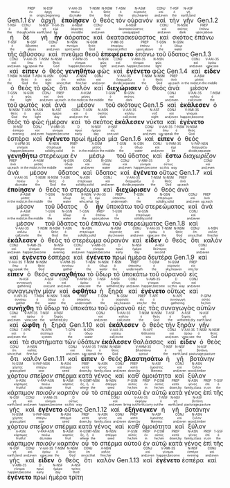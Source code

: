 <rt>Gen.1.1</rt> <RUBY><ruby><ruby>ἐν<rt>in</rt></ruby><rt>ἐν</rt></ruby><rt>PREP</rt></RUBY> <RUBY><ruby><ruby>ἀρχῇ<rt>origin;beginning</rt></ruby><rt>ἀρχή</rt></ruby><rt>N-DSF</rt></RUBY> <RUBY><ruby><ruby><strong>ἐποίησεν</strong><rt>do;make</rt></ruby><rt>ποιέω</rt></ruby><rt>V-AAI-3S</rt></RUBY> <RUBY><ruby><ruby>ὁ<rt>the</rt></ruby><rt>ὁ</rt></ruby><rt>T-NSM</rt></RUBY> <RUBY><ruby><ruby>θεὸς<rt>God</rt></ruby><rt>θεός</rt></ruby><rt>N-NSM</rt></RUBY> <RUBY><ruby><ruby>τὸν<rt>the</rt></ruby><rt>ὁ</rt></ruby><rt>T-ASM</rt></RUBY> <RUBY><ruby><ruby>οὐρανὸν<rt>sky;heaven</rt></ruby><rt>οὐρανός</rt></ruby><rt>N-ASM</rt></RUBY> <RUBY><ruby><ruby>καὶ<rt>and;even</rt></ruby><rt>καί</rt></ruby><rt>CONJ</rt></RUBY> <RUBY><ruby><ruby>τὴν<rt>the</rt></ruby><rt>ὁ</rt></ruby><rt>T-ASF</rt></RUBY> <RUBY><ruby><ruby>γῆν<rt>earth;land</rt></ruby><rt>γῆ</rt></ruby><rt>N-ASF</rt></RUBY>
<rt>Gen.1.2</rt> <RUBY><ruby><ruby>ἡ<rt>the</rt></ruby><rt>ὁ</rt></ruby><rt>T-NSF</rt></RUBY> <RUBY><ruby><ruby>δὲ<rt>though;while</rt></ruby><rt>δέ</rt></ruby><rt>CONJ</rt></RUBY> <RUBY><ruby><ruby>γῆ<rt>earth;land</rt></ruby><rt>γῆ</rt></ruby><rt>N-NSF</rt></RUBY> <RUBY><ruby><ruby><strong>ἦν</strong><rt>be</rt></ruby><rt>εἰμί</rt></ruby><rt>V-IAI-3S</rt></RUBY> <RUBY><ruby><ruby>ἀόρατος<rt>invisible</rt></ruby><rt>ἀόρατος</rt></ruby><rt>A-NSM</rt></RUBY> <RUBY><ruby><ruby>καὶ<rt>and;even</rt></ruby><rt>καί</rt></ruby><rt>CONJ</rt></RUBY> <RUBY><ruby><ruby>ἀκατασκεύαστος<rt>unequipped</rt></ruby><rt>ἀκατασκεύαστος</rt></ruby><rt>A-NSM</rt></RUBY> <RUBY><ruby><ruby>καὶ<rt>and;even</rt></ruby><rt>καί</rt></ruby><rt>CONJ</rt></RUBY> <RUBY><ruby><ruby>σκότος<rt>dark</rt></ruby><rt>σκότος</rt></ruby><rt>N-NSN</rt></RUBY> <RUBY><ruby><ruby>ἐπάνω<rt>upon;above</rt></ruby><rt>ἐπάνω</rt></ruby><rt>PREP</rt></RUBY> <RUBY><ruby><ruby>τῆς<rt>the</rt></ruby><rt>ὁ</rt></ruby><rt>T-GSF</rt></RUBY> <RUBY><ruby><ruby>ἀβύσσου<rt>abyss</rt></ruby><rt>ἄβυσσος</rt></ruby><rt>N-GSF</rt></RUBY> <RUBY><ruby><ruby>καὶ<rt>and;even</rt></ruby><rt>καί</rt></ruby><rt>CONJ</rt></RUBY> <RUBY><ruby><ruby>πνεῦμα<rt>spirit;wind</rt></ruby><rt>πνεῦμα</rt></ruby><rt>N-NSN</rt></RUBY> <RUBY><ruby><ruby>θεοῦ<rt>God</rt></ruby><rt>θεός</rt></ruby><rt>N-GSM</rt></RUBY> <RUBY><ruby><ruby><strong>ἐπεφέρετο</strong><rt>impose;inflict</rt></ruby><rt>ἐπιφέρω</rt></ruby><rt>V-IMI-3S</rt></RUBY> <RUBY><ruby><ruby>ἐπάνω<rt>upon;above</rt></ruby><rt>ἐπάνω</rt></ruby><rt>PREP</rt></RUBY> <RUBY><ruby><ruby>τοῦ<rt>the</rt></ruby><rt>ὁ</rt></ruby><rt>T-GSN</rt></RUBY> <RUBY><ruby><ruby>ὕδατος<rt>water</rt></ruby><rt>ὕδωρ</rt></ruby><rt>N-GSN</rt></RUBY>
<rt>Gen.1.3</rt> <RUBY><ruby><ruby>καὶ<rt>and;even</rt></ruby><rt>καί</rt></ruby><rt>CONJ</rt></RUBY> <RUBY><ruby><ruby><strong>εἶπεν</strong><rt>say;speak</rt></ruby><rt>ἔπω</rt></ruby><rt>V-AAI-3S</rt></RUBY> <RUBY><ruby><ruby>ὁ<rt>the</rt></ruby><rt>ὁ</rt></ruby><rt>T-NSM</rt></RUBY> <RUBY><ruby><ruby>θεός<rt>God</rt></ruby><rt>θεός</rt></ruby><rt>N-NSM</rt></RUBY> <RUBY><ruby><ruby><strong>γενηθήτω</strong><rt>happen;become</rt></ruby><rt>γίνομαι</rt></ruby><rt>V-APM-3S</rt></RUBY> <RUBY><ruby><ruby>φῶς<rt>light</rt></ruby><rt>φῶς</rt></ruby><rt>N-NSN</rt></RUBY> <RUBY><ruby><ruby>καὶ<rt>and;even</rt></ruby><rt>καί</rt></ruby><rt>CONJ</rt></RUBY> <RUBY><ruby><ruby><strong>ἐγένετο</strong><rt>happen;become</rt></ruby><rt>γίνομαι</rt></ruby><rt>V-AMI-3S</rt></RUBY> <RUBY><ruby><ruby>φῶς<rt>light</rt></ruby><rt>φῶς</rt></ruby><rt>N-NSN</rt></RUBY>
<rt>Gen.1.4</rt> <RUBY><ruby><ruby>καὶ<rt>and;even</rt></ruby><rt>καί</rt></ruby><rt>CONJ</rt></RUBY> <RUBY><ruby><ruby><strong>εἶδεν</strong><rt>view;see</rt></ruby><rt>ὁράω</rt></ruby><rt>V-AAI-3S</rt></RUBY> <RUBY><ruby><ruby>ὁ<rt>the</rt></ruby><rt>ὁ</rt></ruby><rt>T-NSM</rt></RUBY> <RUBY><ruby><ruby>θεὸς<rt>God</rt></ruby><rt>θεός</rt></ruby><rt>N-NSM</rt></RUBY> <RUBY><ruby><ruby>τὸ<rt>the</rt></ruby><rt>ὁ</rt></ruby><rt>T-ASN</rt></RUBY> <RUBY><ruby><ruby>φῶς<rt>light</rt></ruby><rt>φῶς</rt></ruby><rt>N-ASN</rt></RUBY> <RUBY><ruby><ruby>ὅτι<rt>since;that</rt></ruby><rt>ὅτι</rt></ruby><rt>CONJ</rt></RUBY> <RUBY><ruby><ruby>καλόν<rt>fine;fair</rt></ruby><rt>καλός</rt></ruby><rt>A-NSN</rt></RUBY> <RUBY><ruby><ruby>καὶ<rt>and;even</rt></ruby><rt>καί</rt></ruby><rt>CONJ</rt></RUBY> <RUBY><ruby><ruby><strong>διεχώρισεν</strong><rt>divide;separate</rt></ruby><rt>διαχωρίζω</rt></ruby><rt>V-AAI-3S</rt></RUBY> <RUBY><ruby><ruby>ὁ<rt>the</rt></ruby><rt>ὁ</rt></ruby><rt>T-NSM</rt></RUBY> <RUBY><ruby><ruby>θεὸς<rt>God</rt></ruby><rt>θεός</rt></ruby><rt>N-NSM</rt></RUBY> <RUBY><ruby><ruby>ἀνὰ<rt>up;each</rt></ruby><rt>ἀνά</rt></ruby><rt>PREP</rt></RUBY> <RUBY><ruby><ruby>μέσον<rt>in the midst;in the middle</rt></ruby><rt>μέσος</rt></ruby><rt>A-ASM</rt></RUBY> <RUBY><ruby><ruby>τοῦ<rt>the</rt></ruby><rt>ὁ</rt></ruby><rt>T-GSN</rt></RUBY> <RUBY><ruby><ruby>φωτὸς<rt>light</rt></ruby><rt>φῶς</rt></ruby><rt>N-GSN</rt></RUBY> <RUBY><ruby><ruby>καὶ<rt>and;even</rt></ruby><rt>καί</rt></ruby><rt>CONJ</rt></RUBY> <RUBY><ruby><ruby>ἀνὰ<rt>up;each</rt></ruby><rt>ἀνά</rt></ruby><rt>PREP</rt></RUBY> <RUBY><ruby><ruby>μέσον<rt>in the midst;in the middle</rt></ruby><rt>μέσος</rt></ruby><rt>A-ASM</rt></RUBY> <RUBY><ruby><ruby>τοῦ<rt>the</rt></ruby><rt>ὁ</rt></ruby><rt>T-GSN</rt></RUBY> <RUBY><ruby><ruby>σκότους<rt>dark</rt></ruby><rt>σκότος</rt></ruby><rt>N-GSN</rt></RUBY>
<rt>Gen.1.5</rt> <RUBY><ruby><ruby>καὶ<rt>and;even</rt></ruby><rt>καί</rt></ruby><rt>CONJ</rt></RUBY> <RUBY><ruby><ruby><strong>ἐκάλεσεν</strong><rt>call;invite</rt></ruby><rt>καλέω</rt></ruby><rt>V-AAI-3S</rt></RUBY> <RUBY><ruby><ruby>ὁ<rt>the</rt></ruby><rt>ὁ</rt></ruby><rt>T-NSM</rt></RUBY> <RUBY><ruby><ruby>θεὸς<rt>God</rt></ruby><rt>θεός</rt></ruby><rt>N-NSM</rt></RUBY> <RUBY><ruby><ruby>τὸ<rt>the</rt></ruby><rt>ὁ</rt></ruby><rt>T-ASN</rt></RUBY> <RUBY><ruby><ruby>φῶς<rt>light</rt></ruby><rt>φῶς</rt></ruby><rt>N-ASN</rt></RUBY> <RUBY><ruby><ruby>ἡμέραν<rt>day</rt></ruby><rt>ἡμέρα</rt></ruby><rt>N-ASF</rt></RUBY> <RUBY><ruby><ruby>καὶ<rt>and;even</rt></ruby><rt>καί</rt></ruby><rt>CONJ</rt></RUBY> <RUBY><ruby><ruby>τὸ<rt>the</rt></ruby><rt>ὁ</rt></ruby><rt>T-ASN</rt></RUBY> <RUBY><ruby><ruby>σκότος<rt>dark</rt></ruby><rt>σκότος</rt></ruby><rt>N-ASN</rt></RUBY> <RUBY><ruby><ruby><strong>ἐκάλεσεν</strong><rt>call;invite</rt></ruby><rt>καλέω</rt></ruby><rt>V-AAI-3S</rt></RUBY> <RUBY><ruby><ruby>νύκτα<rt>night</rt></ruby><rt>νύξ</rt></ruby><rt>N-ASF</rt></RUBY> <RUBY><ruby><ruby>καὶ<rt>and;even</rt></ruby><rt>καί</rt></ruby><rt>CONJ</rt></RUBY> <RUBY><ruby><ruby><strong>ἐγένετο</strong><rt>happen;become</rt></ruby><rt>γίνομαι</rt></ruby><rt>V-AMI-3S</rt></RUBY> <RUBY><ruby><ruby>ἑσπέρα<rt>evening</rt></ruby><rt>ἑσπέρα</rt></ruby><rt>N-NSF</rt></RUBY> <RUBY><ruby><ruby>καὶ<rt>and;even</rt></ruby><rt>καί</rt></ruby><rt>CONJ</rt></RUBY> <RUBY><ruby><ruby><strong>ἐγένετο</strong><rt>happen;become</rt></ruby><rt>γίνομαι</rt></ruby><rt>V-AMI-3S</rt></RUBY> <RUBY><ruby><ruby>πρωί<rt>early</rt></ruby><rt>πρωΐ</rt></ruby><rt>D</rt></RUBY> <RUBY><ruby><ruby>ἡμέρα<rt>day</rt></ruby><rt>ἡμέρα</rt></ruby><rt>N-NSF</rt></RUBY> <RUBY><ruby><ruby>μία<rt>one;unit</rt></ruby><rt>εἷς</rt></ruby><rt>A-NSF</rt></RUBY>
<rt>Gen.1.6</rt> <RUBY><ruby><ruby>καὶ<rt>and;even</rt></ruby><rt>καί</rt></ruby><rt>CONJ</rt></RUBY> <RUBY><ruby><ruby><strong>εἶπεν</strong><rt>say;speak</rt></ruby><rt>ἔπω</rt></ruby><rt>V-AAI-3S</rt></RUBY> <RUBY><ruby><ruby>ὁ<rt>the</rt></ruby><rt>ὁ</rt></ruby><rt>T-NSM</rt></RUBY> <RUBY><ruby><ruby>θεός<rt>God</rt></ruby><rt>θεός</rt></ruby><rt>N-NSM</rt></RUBY> <RUBY><ruby><ruby><strong>γενηθήτω</strong><rt>happen;become</rt></ruby><rt>γίνομαι</rt></ruby><rt>V-APM-3S</rt></RUBY> <RUBY><ruby><ruby>στερέωμα<rt>solidity;solid</rt></ruby><rt>στερέωμα</rt></ruby><rt>N-NSN</rt></RUBY> <RUBY><ruby><ruby>ἐν<rt>in</rt></ruby><rt>ἐν</rt></ruby><rt>PREP</rt></RUBY> <RUBY><ruby><ruby>μέσῳ<rt>in the midst;in the middle</rt></ruby><rt>μέσος</rt></ruby><rt>A-DSM</rt></RUBY> <RUBY><ruby><ruby>τοῦ<rt>the</rt></ruby><rt>ὁ</rt></ruby><rt>T-GSN</rt></RUBY> <RUBY><ruby><ruby>ὕδατος<rt>water</rt></ruby><rt>ὕδωρ</rt></ruby><rt>N-GSN</rt></RUBY> <RUBY><ruby><ruby>καὶ<rt>and;even</rt></ruby><rt>καί</rt></ruby><rt>CONJ</rt></RUBY> <RUBY><ruby><ruby><strong>ἔστω</strong><rt>be</rt></ruby><rt>εἰμί</rt></ruby><rt>V-PAM-3S</rt></RUBY> <RUBY><ruby><ruby><em>διαχωρίζον</em><rt>divide;separate</rt></ruby><rt>διαχωρίζω</rt></ruby><rt>V-PAP-NSN</rt></RUBY> <RUBY><ruby><ruby>ἀνὰ<rt>up;each</rt></ruby><rt>ἀνά</rt></ruby><rt>PREP</rt></RUBY> <RUBY><ruby><ruby>μέσον<rt>in the midst;in the middle</rt></ruby><rt>μέσος</rt></ruby><rt>A-ASM</rt></RUBY> <RUBY><ruby><ruby>ὕδατος<rt>water</rt></ruby><rt>ὕδωρ</rt></ruby><rt>N-GSN</rt></RUBY> <RUBY><ruby><ruby>καὶ<rt>and;even</rt></ruby><rt>καί</rt></ruby><rt>CONJ</rt></RUBY> <RUBY><ruby><ruby>ὕδατος<rt>water</rt></ruby><rt>ὕδωρ</rt></ruby><rt>N-GSN</rt></RUBY> <RUBY><ruby><ruby>καὶ<rt>and;even</rt></ruby><rt>καί</rt></ruby><rt>CONJ</rt></RUBY> <RUBY><ruby><ruby><strong>ἐγένετο</strong><rt>happen;become</rt></ruby><rt>γίνομαι</rt></ruby><rt>V-AMI-3S</rt></RUBY> <RUBY><ruby><ruby>οὕτως<rt>so;this way</rt></ruby><rt>οὕτως</rt></ruby><rt>D</rt></RUBY>
<rt>Gen.1.7</rt> <RUBY><ruby><ruby>καὶ<rt>and;even</rt></ruby><rt>καί</rt></ruby><rt>CONJ</rt></RUBY> <RUBY><ruby><ruby><strong>ἐποίησεν</strong><rt>do;make</rt></ruby><rt>ποιέω</rt></ruby><rt>V-AAI-3S</rt></RUBY> <RUBY><ruby><ruby>ὁ<rt>the</rt></ruby><rt>ὁ</rt></ruby><rt>T-NSM</rt></RUBY> <RUBY><ruby><ruby>θεὸς<rt>God</rt></ruby><rt>θεός</rt></ruby><rt>N-NSM</rt></RUBY> <RUBY><ruby><ruby>τὸ<rt>the</rt></ruby><rt>ὁ</rt></ruby><rt>T-ASN</rt></RUBY> <RUBY><ruby><ruby>στερέωμα<rt>solidity;solid</rt></ruby><rt>στερέωμα</rt></ruby><rt>N-ASN</rt></RUBY> <RUBY><ruby><ruby>καὶ<rt>and;even</rt></ruby><rt>καί</rt></ruby><rt>CONJ</rt></RUBY> <RUBY><ruby><ruby><strong>διεχώρισεν</strong><rt>divide;separate</rt></ruby><rt>διαχωρίζω</rt></ruby><rt>V-AAI-3S</rt></RUBY> <RUBY><ruby><ruby>ὁ<rt>the</rt></ruby><rt>ὁ</rt></ruby><rt>T-NSM</rt></RUBY> <RUBY><ruby><ruby>θεὸς<rt>God</rt></ruby><rt>θεός</rt></ruby><rt>N-NSM</rt></RUBY> <RUBY><ruby><ruby>ἀνὰ<rt>up;each</rt></ruby><rt>ἀνά</rt></ruby><rt>PREP</rt></RUBY> <RUBY><ruby><ruby>μέσον<rt>in the midst;in the middle</rt></ruby><rt>μέσος</rt></ruby><rt>A-ASM</rt></RUBY> <RUBY><ruby><ruby>τοῦ<rt>the</rt></ruby><rt>ὁ</rt></ruby><rt>T-GSN</rt></RUBY> <RUBY><ruby><ruby>ὕδατος<rt>water</rt></ruby><rt>ὕδωρ</rt></ruby><rt>N-GSN</rt></RUBY> <RUBY><ruby><ruby>ὃ<rt>who;what</rt></ruby><rt>ὅς, ἥ</rt></ruby><rt>R-NSN</rt></RUBY> <RUBY><ruby><ruby><strong>ἦν</strong><rt>be</rt></ruby><rt>εἰμί</rt></ruby><rt>V-IAI-3S</rt></RUBY> <RUBY><ruby><ruby>ὑποκάτω<rt>underneath</rt></ruby><rt>ὑποκάτω</rt></ruby><rt>PREP</rt></RUBY> <RUBY><ruby><ruby>τοῦ<rt>the</rt></ruby><rt>ὁ</rt></ruby><rt>T-GSN</rt></RUBY> <RUBY><ruby><ruby>στερεώματος<rt>solidity;solid</rt></ruby><rt>στερέωμα</rt></ruby><rt>N-GSN</rt></RUBY> <RUBY><ruby><ruby>καὶ<rt>and;even</rt></ruby><rt>καί</rt></ruby><rt>CONJ</rt></RUBY> <RUBY><ruby><ruby>ἀνὰ<rt>up;each</rt></ruby><rt>ἀνά</rt></ruby><rt>PREP</rt></RUBY> <RUBY><ruby><ruby>μέσον<rt>in the midst;in the middle</rt></ruby><rt>μέσος</rt></ruby><rt>A-ASM</rt></RUBY> <RUBY><ruby><ruby>τοῦ<rt>the</rt></ruby><rt>ὁ</rt></ruby><rt>T-GSN</rt></RUBY> <RUBY><ruby><ruby>ὕδατος<rt>water</rt></ruby><rt>ὕδωρ</rt></ruby><rt>N-GSN</rt></RUBY> <RUBY><ruby><ruby>τοῦ<rt>the</rt></ruby><rt>ὁ</rt></ruby><rt>T-GSN</rt></RUBY> <RUBY><ruby><ruby>ἐπάνω<rt>upon;above</rt></ruby><rt>ἐπάνω</rt></ruby><rt>PREP</rt></RUBY> <RUBY><ruby><ruby>τοῦ<rt>the</rt></ruby><rt>ὁ</rt></ruby><rt>T-GSN</rt></RUBY> <RUBY><ruby><ruby>στερεώματος<rt>solidity;solid</rt></ruby><rt>στερέωμα</rt></ruby><rt>N-GSN</rt></RUBY>
<rt>Gen.1.8</rt> <RUBY><ruby><ruby>καὶ<rt>and;even</rt></ruby><rt>καί</rt></ruby><rt>CONJ</rt></RUBY> <RUBY><ruby><ruby><strong>ἐκάλεσεν</strong><rt>call;invite</rt></ruby><rt>καλέω</rt></ruby><rt>V-AAI-3S</rt></RUBY> <RUBY><ruby><ruby>ὁ<rt>the</rt></ruby><rt>ὁ</rt></ruby><rt>T-NSM</rt></RUBY> <RUBY><ruby><ruby>θεὸς<rt>God</rt></ruby><rt>θεός</rt></ruby><rt>N-NSM</rt></RUBY> <RUBY><ruby><ruby>τὸ<rt>the</rt></ruby><rt>ὁ</rt></ruby><rt>T-ASN</rt></RUBY> <RUBY><ruby><ruby>στερέωμα<rt>solidity;solid</rt></ruby><rt>στερέωμα</rt></ruby><rt>N-ASN</rt></RUBY> <RUBY><ruby><ruby>οὐρανόν<rt>sky;heaven</rt></ruby><rt>οὐρανός</rt></ruby><rt>N-ASM</rt></RUBY> <RUBY><ruby><ruby>καὶ<rt>and;even</rt></ruby><rt>καί</rt></ruby><rt>CONJ</rt></RUBY> <RUBY><ruby><ruby><strong>εἶδεν</strong><rt>view;see</rt></ruby><rt>ὁράω</rt></ruby><rt>V-AAI-3S</rt></RUBY> <RUBY><ruby><ruby>ὁ<rt>the</rt></ruby><rt>ὁ</rt></ruby><rt>T-NSM</rt></RUBY> <RUBY><ruby><ruby>θεὸς<rt>God</rt></ruby><rt>θεός</rt></ruby><rt>N-NSM</rt></RUBY> <RUBY><ruby><ruby>ὅτι<rt>since;that</rt></ruby><rt>ὅτι</rt></ruby><rt>CONJ</rt></RUBY> <RUBY><ruby><ruby>καλόν<rt>fine;fair</rt></ruby><rt>καλός</rt></ruby><rt>A-NSN</rt></RUBY> <RUBY><ruby><ruby>καὶ<rt>and;even</rt></ruby><rt>καί</rt></ruby><rt>CONJ</rt></RUBY> <RUBY><ruby><ruby><strong>ἐγένετο</strong><rt>happen;become</rt></ruby><rt>γίνομαι</rt></ruby><rt>V-AMI-3S</rt></RUBY> <RUBY><ruby><ruby>ἑσπέρα<rt>evening</rt></ruby><rt>ἑσπέρα</rt></ruby><rt>N-NSF</rt></RUBY> <RUBY><ruby><ruby>καὶ<rt>and;even</rt></ruby><rt>καί</rt></ruby><rt>CONJ</rt></RUBY> <RUBY><ruby><ruby><strong>ἐγένετο</strong><rt>happen;become</rt></ruby><rt>γίνομαι</rt></ruby><rt>V-AMI-3S</rt></RUBY> <RUBY><ruby><ruby>πρωί<rt>early</rt></ruby><rt>πρωΐ</rt></ruby><rt>D</rt></RUBY> <RUBY><ruby><ruby>ἡμέρα<rt>day</rt></ruby><rt>ἡμέρα</rt></ruby><rt>N-NSF</rt></RUBY> <RUBY><ruby><ruby>δευτέρα<rt>second</rt></ruby><rt>δεύτερος</rt></ruby><rt>A-NSF</rt></RUBY>
<rt>Gen.1.9</rt> <RUBY><ruby><ruby>καὶ<rt>and;even</rt></ruby><rt>καί</rt></ruby><rt>CONJ</rt></RUBY> <RUBY><ruby><ruby><strong>εἶπεν</strong><rt>say;speak</rt></ruby><rt>ἔπω</rt></ruby><rt>V-AAI-3S</rt></RUBY> <RUBY><ruby><ruby>ὁ<rt>the</rt></ruby><rt>ὁ</rt></ruby><rt>T-NSM</rt></RUBY> <RUBY><ruby><ruby>θεός<rt>God</rt></ruby><rt>θεός</rt></ruby><rt>N-NSM</rt></RUBY> <RUBY><ruby><ruby><strong>συναχθήτω</strong><rt>gather</rt></ruby><rt>συνάγω</rt></ruby><rt>V-APM-3S</rt></RUBY> <RUBY><ruby><ruby>τὸ<rt>the</rt></ruby><rt>ὁ</rt></ruby><rt>T-NSN</rt></RUBY> <RUBY><ruby><ruby>ὕδωρ<rt>water</rt></ruby><rt>ὕδωρ</rt></ruby><rt>N-NSN</rt></RUBY> <RUBY><ruby><ruby>τὸ<rt>the</rt></ruby><rt>ὁ</rt></ruby><rt>T-NSN</rt></RUBY> <RUBY><ruby><ruby>ὑποκάτω<rt>underneath</rt></ruby><rt>ὑποκάτω</rt></ruby><rt>PREP</rt></RUBY> <RUBY><ruby><ruby>τοῦ<rt>the</rt></ruby><rt>ὁ</rt></ruby><rt>T-GSM</rt></RUBY> <RUBY><ruby><ruby>οὐρανοῦ<rt>sky;heaven</rt></ruby><rt>οὐρανός</rt></ruby><rt>N-GSM</rt></RUBY> <RUBY><ruby><ruby>εἰς<rt>into;for</rt></ruby><rt>εἰς</rt></ruby><rt>PREP</rt></RUBY> <RUBY><ruby><ruby>συναγωγὴν<rt>gathering</rt></ruby><rt>συναγωγή</rt></ruby><rt>N-ASF</rt></RUBY> <RUBY><ruby><ruby>μίαν<rt>one;unit</rt></ruby><rt>εἷς</rt></ruby><rt>A-ASF</rt></RUBY> <RUBY><ruby><ruby>καὶ<rt>and;even</rt></ruby><rt>καί</rt></ruby><rt>CONJ</rt></RUBY> <RUBY><ruby><ruby><strong>ὀφθήτω</strong><rt>view;see</rt></ruby><rt>ὁράω</rt></ruby><rt>V-APM-3S</rt></RUBY> <RUBY><ruby><ruby>ἡ<rt>the</rt></ruby><rt>ὁ</rt></ruby><rt>T-NSF</rt></RUBY> <RUBY><ruby><ruby>ξηρά<rt>withered;dry</rt></ruby><rt>ξηρός</rt></ruby><rt>A-NSF</rt></RUBY> <RUBY><ruby><ruby>καὶ<rt>and;even</rt></ruby><rt>καί</rt></ruby><rt>CONJ</rt></RUBY> <RUBY><ruby><ruby><strong>ἐγένετο</strong><rt>happen;become</rt></ruby><rt>γίνομαι</rt></ruby><rt>V-AMI-3S</rt></RUBY> <RUBY><ruby><ruby>οὕτως<rt>so;this way</rt></ruby><rt>οὕτως</rt></ruby><rt>D</rt></RUBY> <RUBY><ruby><ruby>καὶ<rt>and;even</rt></ruby><rt>καί</rt></ruby><rt>CONJ</rt></RUBY> <RUBY><ruby><ruby><strong>συνήχθη</strong><rt>gather</rt></ruby><rt>συνάγω</rt></ruby><rt>V-API-3S</rt></RUBY> <RUBY><ruby><ruby>τὸ<rt>the</rt></ruby><rt>ὁ</rt></ruby><rt>T-NSN</rt></RUBY> <RUBY><ruby><ruby>ὕδωρ<rt>water</rt></ruby><rt>ὕδωρ</rt></ruby><rt>N-NSN</rt></RUBY> <RUBY><ruby><ruby>τὸ<rt>the</rt></ruby><rt>ὁ</rt></ruby><rt>T-NSN</rt></RUBY> <RUBY><ruby><ruby>ὑποκάτω<rt>underneath</rt></ruby><rt>ὑποκάτω</rt></ruby><rt>PREP</rt></RUBY> <RUBY><ruby><ruby>τοῦ<rt>the</rt></ruby><rt>ὁ</rt></ruby><rt>T-GSM</rt></RUBY> <RUBY><ruby><ruby>οὐρανοῦ<rt>sky;heaven</rt></ruby><rt>οὐρανός</rt></ruby><rt>N-GSM</rt></RUBY> <RUBY><ruby><ruby>εἰς<rt>into;for</rt></ruby><rt>εἰς</rt></ruby><rt>PREP</rt></RUBY> <RUBY><ruby><ruby>τὰς<rt>the</rt></ruby><rt>ὁ</rt></ruby><rt>T-APF</rt></RUBY> <RUBY><ruby><ruby>συναγωγὰς<rt>gathering</rt></ruby><rt>συναγωγή</rt></ruby><rt>N-APF</rt></RUBY> <RUBY><ruby><ruby>αὐτῶν<rt>he;him</rt></ruby><rt>αὐτός</rt></ruby><rt>P-GPM</rt></RUBY> <RUBY><ruby><ruby>καὶ<rt>and;even</rt></ruby><rt>καί</rt></ruby><rt>CONJ</rt></RUBY> <RUBY><ruby><ruby><strong>ὤφθη</strong><rt>view;see</rt></ruby><rt>ὁράω</rt></ruby><rt>V-API-3S</rt></RUBY> <RUBY><ruby><ruby>ἡ<rt>the</rt></ruby><rt>ὁ</rt></ruby><rt>T-NSF</rt></RUBY> <RUBY><ruby><ruby>ξηρά<rt>withered;dry</rt></ruby><rt>ξηρός</rt></ruby><rt>A-NSF</rt></RUBY>
<rt>Gen.1.10</rt> <RUBY><ruby><ruby>καὶ<rt>and;even</rt></ruby><rt>καί</rt></ruby><rt>CONJ</rt></RUBY> <RUBY><ruby><ruby><strong>ἐκάλεσεν</strong><rt>call;invite</rt></ruby><rt>καλέω</rt></ruby><rt>V-AAI-3S</rt></RUBY> <RUBY><ruby><ruby>ὁ<rt>the</rt></ruby><rt>ὁ</rt></ruby><rt>T-NSM</rt></RUBY> <RUBY><ruby><ruby>θεὸς<rt>God</rt></ruby><rt>θεός</rt></ruby><rt>N-NSM</rt></RUBY> <RUBY><ruby><ruby>τὴν<rt>the</rt></ruby><rt>ὁ</rt></ruby><rt>T-ASF</rt></RUBY> <RUBY><ruby><ruby>ξηρὰν<rt>withered;dry</rt></ruby><rt>ξηρός</rt></ruby><rt>A-ASF</rt></RUBY> <RUBY><ruby><ruby>γῆν<rt>earth;land</rt></ruby><rt>γῆ</rt></ruby><rt>N-ASF</rt></RUBY> <RUBY><ruby><ruby>καὶ<rt>and;even</rt></ruby><rt>καί</rt></ruby><rt>CONJ</rt></RUBY> <RUBY><ruby><ruby>τὰ<rt>the</rt></ruby><rt>ὁ</rt></ruby><rt>T-APN</rt></RUBY> <RUBY><ruby><ruby>συστήματα<rt>system</rt></ruby><rt>σύστημα</rt></ruby><rt>N-APN</rt></RUBY> <RUBY><ruby><ruby>τῶν<rt>the</rt></ruby><rt>ὁ</rt></ruby><rt>T-GPN</rt></RUBY> <RUBY><ruby><ruby>ὑδάτων<rt>water</rt></ruby><rt>ὕδωρ</rt></ruby><rt>N-GPN</rt></RUBY> <RUBY><ruby><ruby><strong>ἐκάλεσεν</strong><rt>call;invite</rt></ruby><rt>καλέω</rt></ruby><rt>V-AAI-3S</rt></RUBY> <RUBY><ruby><ruby>θαλάσσας<rt>sea</rt></ruby><rt>θάλασσα</rt></ruby><rt>N-APF</rt></RUBY> <RUBY><ruby><ruby>καὶ<rt>and;even</rt></ruby><rt>καί</rt></ruby><rt>CONJ</rt></RUBY> <RUBY><ruby><ruby><strong>εἶδεν</strong><rt>view;see</rt></ruby><rt>ὁράω</rt></ruby><rt>V-AAI-3S</rt></RUBY> <RUBY><ruby><ruby>ὁ<rt>the</rt></ruby><rt>ὁ</rt></ruby><rt>T-NSM</rt></RUBY> <RUBY><ruby><ruby>θεὸς<rt>God</rt></ruby><rt>θεός</rt></ruby><rt>N-NSM</rt></RUBY> <RUBY><ruby><ruby>ὅτι<rt>since;that</rt></ruby><rt>ὅτι</rt></ruby><rt>CONJ</rt></RUBY> <RUBY><ruby><ruby>καλόν<rt>fine;fair</rt></ruby><rt>καλός</rt></ruby><rt>A-NSN</rt></RUBY>
<rt>Gen.1.11</rt> <RUBY><ruby><ruby>καὶ<rt>and;even</rt></ruby><rt>καί</rt></ruby><rt>CONJ</rt></RUBY> <RUBY><ruby><ruby><strong>εἶπεν</strong><rt>say;speak</rt></ruby><rt>ἔπω</rt></ruby><rt>V-AAI-3S</rt></RUBY> <RUBY><ruby><ruby>ὁ<rt>the</rt></ruby><rt>ὁ</rt></ruby><rt>T-NSM</rt></RUBY> <RUBY><ruby><ruby>θεός<rt>God</rt></ruby><rt>θεός</rt></ruby><rt>N-NSM</rt></RUBY> <RUBY><ruby><ruby><strong>βλαστησάτω</strong><rt>sprout</rt></ruby><rt>βλαστάνω</rt></ruby><rt>V-AAM-3S</rt></RUBY> <RUBY><ruby><ruby>ἡ<rt>the</rt></ruby><rt>ὁ</rt></ruby><rt>T-NSF</rt></RUBY> <RUBY><ruby><ruby>γῆ<rt>earth;land</rt></ruby><rt>γῆ</rt></ruby><rt>N-NSF</rt></RUBY> <RUBY><ruby><ruby>βοτάνην<rt>pasturage;pasture</rt></ruby><rt>βοτάνη</rt></ruby><rt>N-ASF</rt></RUBY> <RUBY><ruby><ruby>χόρτου<rt>grass;plant</rt></ruby><rt>χόρτος</rt></ruby><rt>N-GSM</rt></RUBY> <RUBY><ruby><ruby><em>σπεῖρον</em><rt>sow</rt></ruby><rt>σπείρω</rt></ruby><rt>V-PAP-NSN</rt></RUBY> <RUBY><ruby><ruby>σπέρμα<rt>seed</rt></ruby><rt>σπέρμα</rt></ruby><rt>N-ASN</rt></RUBY> <RUBY><ruby><ruby>κατὰ<rt>down;by</rt></ruby><rt>κατά</rt></ruby><rt>PREP</rt></RUBY> <RUBY><ruby><ruby>γένος<rt>family;class</rt></ruby><rt>γένος</rt></ruby><rt>N-ASN</rt></RUBY> <RUBY><ruby><ruby>καὶ<rt>and;even</rt></ruby><rt>καί</rt></ruby><rt>CONJ</rt></RUBY> <RUBY><ruby><ruby>καθ᾿<rt>down;by</rt></ruby><rt>κατά</rt></ruby><rt>PREP</rt></RUBY> <RUBY><ruby><ruby>ὁμοιότητα<rt>likeness</rt></ruby><rt>ὁμοιότης</rt></ruby><rt>N-ASF</rt></RUBY> <RUBY><ruby><ruby>καὶ<rt>and;even</rt></ruby><rt>καί</rt></ruby><rt>CONJ</rt></RUBY> <RUBY><ruby><ruby>ξύλον<rt>wood;timber</rt></ruby><rt>ξύλον</rt></ruby><rt>N-ASN</rt></RUBY> <RUBY><ruby><ruby>κάρπιμον<rt>fruitful</rt></ruby><rt>κάρπιμος</rt></ruby><rt>A-ASN</rt></RUBY> <RUBY><ruby><ruby><em>ποιοῦν</em><rt>do;make</rt></ruby><rt>ποιέω</rt></ruby><rt>V-PAP-ASN</rt></RUBY> <RUBY><ruby><ruby>καρπόν<rt>fruit</rt></ruby><rt>καρπός</rt></ruby><rt>N-ASM</rt></RUBY> <RUBY><ruby><ruby>οὗ<rt>where</rt></ruby><rt>ὅς, ἥ</rt></ruby><rt>R-GSM</rt></RUBY> <RUBY><ruby><ruby>τὸ<rt>the</rt></ruby><rt>ὁ</rt></ruby><rt>T-NSN</rt></RUBY> <RUBY><ruby><ruby>σπέρμα<rt>seed</rt></ruby><rt>σπέρμα</rt></ruby><rt>N-NSN</rt></RUBY> <RUBY><ruby><ruby>αὐτοῦ<rt>he;him</rt></ruby><rt>αὐτός</rt></ruby><rt>P-GSN</rt></RUBY> <RUBY><ruby><ruby>ἐν<rt>in</rt></ruby><rt>ἐν</rt></ruby><rt>PREP</rt></RUBY> <RUBY><ruby><ruby>αὐτῷ<rt>he;him</rt></ruby><rt>αὐτός</rt></ruby><rt>P-DSM</rt></RUBY> <RUBY><ruby><ruby>κατὰ<rt>down;by</rt></ruby><rt>κατά</rt></ruby><rt>PREP</rt></RUBY> <RUBY><ruby><ruby>γένος<rt>family;class</rt></ruby><rt>γένος</rt></ruby><rt>N-ASN</rt></RUBY> <RUBY><ruby><ruby>ἐπὶ<rt>in;on</rt></ruby><rt>ἐπί</rt></ruby><rt>PREP</rt></RUBY> <RUBY><ruby><ruby>τῆς<rt>the</rt></ruby><rt>ὁ</rt></ruby><rt>T-GSF</rt></RUBY> <RUBY><ruby><ruby>γῆς<rt>earth;land</rt></ruby><rt>γῆ</rt></ruby><rt>N-GSF</rt></RUBY> <RUBY><ruby><ruby>καὶ<rt>and;even</rt></ruby><rt>καί</rt></ruby><rt>CONJ</rt></RUBY> <RUBY><ruby><ruby><strong>ἐγένετο</strong><rt>happen;become</rt></ruby><rt>γίνομαι</rt></ruby><rt>V-AMI-3S</rt></RUBY> <RUBY><ruby><ruby>οὕτως<rt>so;this way</rt></ruby><rt>οὕτως</rt></ruby><rt>D</rt></RUBY>
<rt>Gen.1.12</rt> <RUBY><ruby><ruby>καὶ<rt>and;even</rt></ruby><rt>καί</rt></ruby><rt>CONJ</rt></RUBY> <RUBY><ruby><ruby><strong>ἐξήνεγκεν</strong><rt>bring out/forth;carry out</rt></ruby><rt>ἐκφέρω</rt></ruby><rt>V-AAI-3S</rt></RUBY> <RUBY><ruby><ruby>ἡ<rt>the</rt></ruby><rt>ὁ</rt></ruby><rt>T-NSF</rt></RUBY> <RUBY><ruby><ruby>γῆ<rt>earth;land</rt></ruby><rt>γῆ</rt></ruby><rt>N-NSF</rt></RUBY> <RUBY><ruby><ruby>βοτάνην<rt>pasturage;pasture</rt></ruby><rt>βοτάνη</rt></ruby><rt>N-ASF</rt></RUBY> <RUBY><ruby><ruby>χόρτου<rt>grass;plant</rt></ruby><rt>χόρτος</rt></ruby><rt>N-GSM</rt></RUBY> <RUBY><ruby><ruby><em>σπεῖρον</em><rt>sow</rt></ruby><rt>σπείρω</rt></ruby><rt>V-PAP-NSN</rt></RUBY> <RUBY><ruby><ruby>σπέρμα<rt>seed</rt></ruby><rt>σπέρμα</rt></ruby><rt>N-ASN</rt></RUBY> <RUBY><ruby><ruby>κατὰ<rt>down;by</rt></ruby><rt>κατά</rt></ruby><rt>PREP</rt></RUBY> <RUBY><ruby><ruby>γένος<rt>family;class</rt></ruby><rt>γένος</rt></ruby><rt>N-ASN</rt></RUBY> <RUBY><ruby><ruby>καὶ<rt>and;even</rt></ruby><rt>καί</rt></ruby><rt>CONJ</rt></RUBY> <RUBY><ruby><ruby>καθ᾿<rt>down;by</rt></ruby><rt>κατά</rt></ruby><rt>PREP</rt></RUBY> <RUBY><ruby><ruby>ὁμοιότητα<rt>likeness</rt></ruby><rt>ὁμοιότης</rt></ruby><rt>N-ASF</rt></RUBY> <RUBY><ruby><ruby>καὶ<rt>and;even</rt></ruby><rt>καί</rt></ruby><rt>CONJ</rt></RUBY> <RUBY><ruby><ruby>ξύλον<rt>wood;timber</rt></ruby><rt>ξύλον</rt></ruby><rt>N-ASN</rt></RUBY> <RUBY><ruby><ruby>κάρπιμον<rt>fruitful</rt></ruby><rt>κάρπιμος</rt></ruby><rt>A-ASN</rt></RUBY> <RUBY><ruby><ruby><em>ποιοῦν</em><rt>do;make</rt></ruby><rt>ποιέω</rt></ruby><rt>V-PAP-ASN</rt></RUBY> <RUBY><ruby><ruby>καρπόν<rt>fruit</rt></ruby><rt>καρπός</rt></ruby><rt>N-ASM</rt></RUBY> <RUBY><ruby><ruby>οὗ<rt>where</rt></ruby><rt>ὅς, ἥ</rt></ruby><rt>R-GSM</rt></RUBY> <RUBY><ruby><ruby>τὸ<rt>the</rt></ruby><rt>ὁ</rt></ruby><rt>T-NSN</rt></RUBY> <RUBY><ruby><ruby>σπέρμα<rt>seed</rt></ruby><rt>σπέρμα</rt></ruby><rt>N-NSN</rt></RUBY> <RUBY><ruby><ruby>αὐτοῦ<rt>he;him</rt></ruby><rt>αὐτός</rt></ruby><rt>P-GSN</rt></RUBY> <RUBY><ruby><ruby>ἐν<rt>in</rt></ruby><rt>ἐν</rt></ruby><rt>PREP</rt></RUBY> <RUBY><ruby><ruby>αὐτῷ<rt>he;him</rt></ruby><rt>αὐτός</rt></ruby><rt>P-DSM</rt></RUBY> <RUBY><ruby><ruby>κατὰ<rt>down;by</rt></ruby><rt>κατά</rt></ruby><rt>PREP</rt></RUBY> <RUBY><ruby><ruby>γένος<rt>family;class</rt></ruby><rt>γένος</rt></ruby><rt>N-ASN</rt></RUBY> <RUBY><ruby><ruby>ἐπὶ<rt>in;on</rt></ruby><rt>ἐπί</rt></ruby><rt>PREP</rt></RUBY> <RUBY><ruby><ruby>τῆς<rt>the</rt></ruby><rt>ὁ</rt></ruby><rt>T-GSF</rt></RUBY> <RUBY><ruby><ruby>γῆς<rt>earth;land</rt></ruby><rt>γῆ</rt></ruby><rt>N-GSF</rt></RUBY> <RUBY><ruby><ruby>καὶ<rt>and;even</rt></ruby><rt>καί</rt></ruby><rt>CONJ</rt></RUBY> <RUBY><ruby><ruby><strong>εἶδεν</strong><rt>view;see</rt></ruby><rt>ὁράω</rt></ruby><rt>V-AAI-3S</rt></RUBY> <RUBY><ruby><ruby>ὁ<rt>the</rt></ruby><rt>ὁ</rt></ruby><rt>T-NSM</rt></RUBY> <RUBY><ruby><ruby>θεὸς<rt>God</rt></ruby><rt>θεός</rt></ruby><rt>N-NSM</rt></RUBY> <RUBY><ruby><ruby>ὅτι<rt>since;that</rt></ruby><rt>ὅτι</rt></ruby><rt>CONJ</rt></RUBY> <RUBY><ruby><ruby>καλόν<rt>fine;fair</rt></ruby><rt>καλός</rt></ruby><rt>A-NSN</rt></RUBY>
<rt>Gen.1.13</rt> <RUBY><ruby><ruby>καὶ<rt>and;even</rt></ruby><rt>καί</rt></ruby><rt>CONJ</rt></RUBY> <RUBY><ruby><ruby><strong>ἐγένετο</strong><rt>happen;become</rt></ruby><rt>γίνομαι</rt></ruby><rt>V-AMI-3S</rt></RUBY> <RUBY><ruby><ruby>ἑσπέρα<rt>evening</rt></ruby><rt>ἑσπέρα</rt></ruby><rt>N-NSF</rt></RUBY> <RUBY><ruby><ruby>καὶ<rt>and;even</rt></ruby><rt>καί</rt></ruby><rt>CONJ</rt></RUBY> <RUBY><ruby><ruby><strong>ἐγένετο</strong><rt>happen;become</rt></ruby><rt>γίνομαι</rt></ruby><rt>V-AMI-3S</rt></RUBY> <RUBY><ruby><ruby>πρωί<rt>early</rt></ruby><rt>πρωΐ</rt></ruby><rt>D</rt></RUBY> <RUBY><ruby><ruby>ἡμέρα<rt>day</rt></ruby><rt>ἡμέρα</rt></ruby><rt>N-NSF</rt></RUBY> <RUBY><ruby><ruby>τρίτη<rt>third</rt></ruby><rt>τρίτος</rt></ruby><rt>A-NSF</rt></RUBY>
